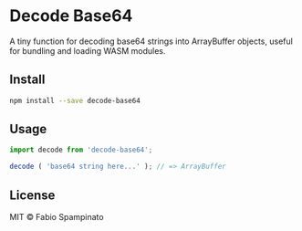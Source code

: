 # Decode Base64

A tiny function for decoding base64 strings into ArrayBuffer objects, useful for bundling and loading WASM modules.

## Install

```sh
npm install --save decode-base64
```

## Usage

```ts
import decode from 'decode-base64';

decode ( 'base64 string here...' ); // => ArrayBuffer
```

## License

MIT © Fabio Spampinato
